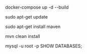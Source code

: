 docker-compose up -d --build

sudo apt-get update

sudo apt-get install maven

mvn clean install


mysql -u root -p
SHOW DATABASES;
